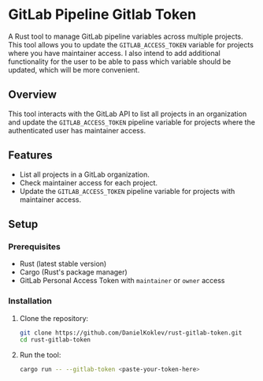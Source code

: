 
# GitLab Pipeline Gitlab Token

A Rust tool to manage GitLab pipeline variables across multiple projects. This tool allows you to update the `GITLAB_ACCESS_TOKEN` variable for projects where you have maintainer access.
I also intend to add additional functionality for the user to be able to pass which variable should be updated, which will be more convenient.
## Overview

This tool interacts with the GitLab API to list all projects in an organization and update the `GITLAB_ACCESS_TOKEN` pipeline variable for projects where the authenticated user has maintainer access.

## Features

- List all projects in a GitLab organization.
- Check maintainer access for each project.
- Update the `GITLAB_ACCESS_TOKEN` pipeline variable for projects with maintainer access.

## Setup

### Prerequisites

- Rust (latest stable version)
- Cargo (Rust's package manager)
- GitLab Personal Access Token with `maintainer` or `owner` access

### Installation

1. Clone the repository:

   ```bash
   git clone https://github.com/DanielKoklev/rust-gitlab-token.git
   cd rust-gitlab-token
   ```

2. Run the tool:
    
   ```bash
   cargo run -- --gitlab-token <paste-your-token-here>
   ```

